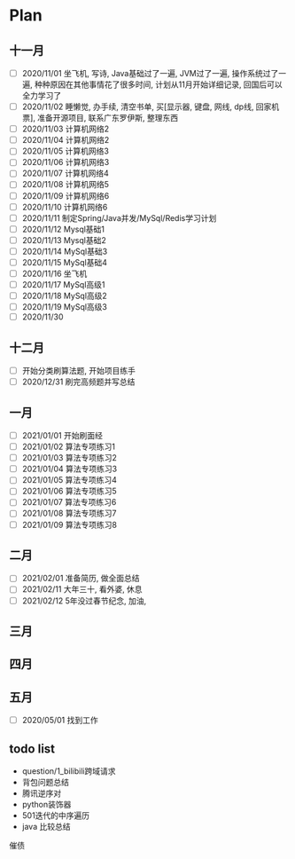 # Plan
## 十一月
- [ ] 2020/11/01 坐飞机, 写诗, Java基础过了一遍, JVM过了一遍, 操作系统过了一遍, 种种原因在其他事情花了很多时间, 计划从11月开始详细记录, 回国后可以全力学习了
- [ ] 2020/11/02 睡懒觉, 办手续, 清空书单, 买[显示器, 键盘, 网线, dp线, 回家机票], 准备开源项目, 联系广东罗伊斯, 整理东西
- [ ] 2020/11/03 计算机网络2
- [ ] 2020/11/04 计算机网络2
- [ ] 2020/11/05 计算机网络3
- [ ] 2020/11/06 计算机网络3
- [ ] 2020/11/07 计算机网络4
- [ ] 2020/11/08 计算机网络5
- [ ] 2020/11/09 计算机网络6
- [ ] 2020/11/10 计算机网络6
- [ ] 2020/11/11 制定Spring/Java并发/MySql/Redis学习计划
- [ ] 2020/11/12 Mysql基础1
- [ ] 2020/11/13 Mysql基础2
- [ ] 2020/11/14 MySql基础3
- [ ] 2020/11/15 MySql基础4
- [ ] 2020/11/16 坐飞机
- [ ] 2020/11/17 MySql高级1
- [ ] 2020/11/18 MySql高级2
- [ ] 2020/11/19 MySql高级3
- [ ] 2020/11/30 

## 十二月
- [ ] 开始分类刷算法题, 开始项目练手
- [ ] 2020/12/31 刷完高频题并写总结

## 一月
- [ ] 2021/01/01 开始刷面经
- [ ] 2021/01/02 算法专项练习1
- [ ] 2021/01/03 算法专项练习2
- [ ] 2021/01/04 算法专项练习3
- [ ] 2021/01/05 算法专项练习4
- [ ] 2021/01/06 算法专项练习5
- [ ] 2021/01/07 算法专项练习6
- [ ] 2021/01/08 算法专项练习7
- [ ] 2021/01/09 算法专项练习8

## 二月
- [ ] 2021/02/01 准备简历, 做全面总结
- [ ] 2021/02/11 大年三十, 看外婆, 休息
- [ ] 2021/02/12 5年没过春节纪念, 加油, 

## 三月

## 四月

## 五月
- [ ] 2020/05/01 找到工作


## todo list
- question/1_bilibili跨域请求
- 背包问题总结
- 腾讯逆序对
- python装饰器
- 501迭代的中序遍历
- java 比较总结

催债
